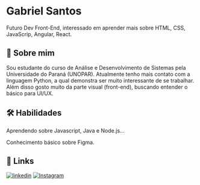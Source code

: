 
# Gabriel Santos

Futuro Dev Front-End, interessado em aprender mais sobre HTML, CSS, JavaScrip, Angular, React.



## 🚀 Sobre mim
Sou estudante do curso de Análise e Desenvolvimento de Sistemas pela Universidade do Paraná (UNOPAR). Atualmente tenho mais contato com a linguagem Python, a qual demonstra ser muito interessante de se trabalhar. Além disso gosto muito da parte visual (front-end), buscando entender o básico para UI/UX. 



## 🛠 Habilidades
Aprendendo sobre Javascript, Java e Node.js...

Conhecimento básico sobre Figma. 


## 🔗 Links

[![linkedin](https://img.shields.io/badge/linkedin-0A66C2?style=for-the-badge&logo=linkedin&logoColor=white)](https://www.linkedin.com/in/gabriel-santoos/)
[![Instagram](https://img.shields.io/badge/Instagram-E4405F?style=for-the-badge&logo=instagram&logoColor=white)](https://www.instagram.com/santoosgabriell_)



